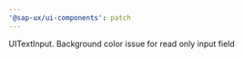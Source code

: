```yaml
---
'@sap-ux/ui-components': patch
---
```


UITextInput. Background color issue for read only input field
